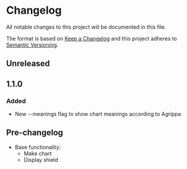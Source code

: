 # Changelog
All notable changes to this project will be documented in this file.

The format is based on [Keep a Changelog](http://keepachangelog.com/en/1.0.0/)
and this project adheres to [Semantic Versioning](http://semver.org/spec/v2.0.0.html).

## Unreleased

## 1.1.0
### Added
* New --meanings flag to show chart meanings according to Agrippa

## Pre-changelog
* Base functionality:
  * Make chart
  * Display shield
